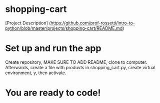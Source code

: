 # shopping-cart

[Project Description]
    (https://github.com/prof-rossetti/intro-to-python/blob/master/projects/shopping-cart/README.md)
# Set up and run the app
Create repository, MAKE SURE TO ADD README, clone to computer. Afterwards, create a file with produvts in shopping_cart.py, create virtual environment, y, then activate.
# You are ready to code! 